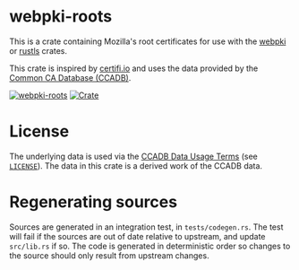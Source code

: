 # webpki-roots
This is a crate containing Mozilla's root certificates for use with
the [webpki](https://github.com/rustls/webpki) or
[rustls](https://github.com/rustls/rustls) crates.

This crate is inspired by [certifi.io](https://certifi.io/en/latest/) and
uses the data provided by the [Common CA Database (CCADB)](https://www.ccadb.org/).

[![webpki-roots](https://github.com/rustls/webpki-roots/actions/workflows/build.yml/badge.svg?branch=main)](https://github.com/rustls/webpki-roots/actions/workflows/build.yml)
[![Crate](https://img.shields.io/crates/v/webpki-roots.svg)](https://crates.io/crates/webpki-roots)

# License
The underlying data is used via the [CCADB Data Usage Terms](https://www.ccadb.org/rootstores/usage#ccadb-data-usage-terms) (see [`LICENSE`](LICENSE)).
The data in this crate is a derived work of the CCADB data.

# Regenerating sources
Sources are generated in an integration test, in `tests/codegen.rs`. The test
will fail if the sources are out of date relative to upstream, and update
`src/lib.rs` if so. The code is generated in deterministic order so changes
to the source should only result from upstream changes.
